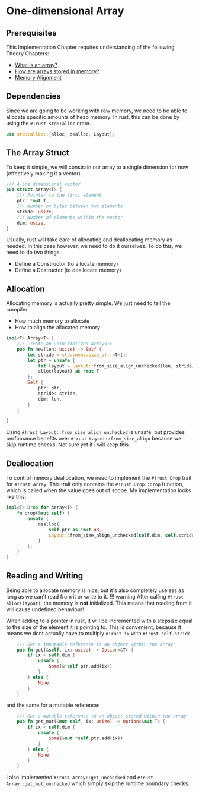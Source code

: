 # One-dimensional Array
## Prerequisites
This Implementation Chapter requires understanding of the following Theory Chapters:

* [What is an array?](../Theory/Chapter1.md)
* [How are arrays stored in memory?](..//Theory/Chapter2.md)
* [Memory Alignment](..//Theory/Chapter3.md)

## Dependencies
Since we are going to be working with raw memory, we need to be able to allocate specific amounts of heap memory.
In rust, this can be done by using the `#!rust std::alloc` crate.
``` rust linenums="1"
use std::alloc::{alloc, dealloc, Layout};
```

## The Array Struct
To keep it simple, we will constrain our array to a single dimension for now (effectively
making it a vector).

``` rust linenums="3"
/// A one dimensional vector
pub struct Array<T> {
    /// Pointer to the first element
    ptr: *mut T,
    /// Number of bytes between two elements
    stride: usize,
    /// Number of elements within the vector
    dim: usize,
}
```

Usually, rust will take care of allocating and deallocating memory as needed. In this case however,
we need to do it ourselves.
To do this, we need to do two things:

* Define a Constructor (to allocate memory)
* Define a Destructor (to deallocate memory)

## Allocation
Allocating memory is actually pretty simple. We just need to tell the compiler

* How much memory to allocate
* How to align the allocated memory
``` rust linenums="13"
impl<T> Array<T> {
    /// Create an uninitialized Array<T>
    pub fn new(len: usize) -> Self {
        let stride = std::mem::size_of::<T>();
        let ptr = unsafe {
            let layout = Layout::from_size_align_unchecked(len, stride);
            alloc(layout) as *mut T
        };
        Self {
            ptr: ptr,
            stride: stride,
            dim: len,
        }
    }

}
```
Using `#!rust Layout::from_size_align_unchecked` is unsafe, but provides perfomance benefits
over `#!rust Layout::from_size_align` because we skip runtime checks.
Not sure yet if i will keep this.


## Deallocation
To control memory deallocation, we need to implement the `#!rust Drop` trait for `#!rust Array`.
This trait only contains the `#!rust Drop::drop` function, which is called when the value
goes out of scope. My implementation looks like this:

``` rust linenums="62"
impl<T> Drop for Array<T> {
    fn drop(&mut self) {
        unsafe {
            dealloc(
                self.ptr as *mut u8,
                Layout::from_size_align_unchecked(self.dim, self.stride),
            )
        };
    }
}
```

## Reading and Writing
Being able to allocate memory is nice, but it's also completely useless as long as we can't read
from it or write to it.
!!! warning
    After calling `#!rust alloc(layout)`, the memory is **not** initialized. This means that
    reading from it will cause undefined behaviour!

When adding to a pointer in rust, it will be incremented with a stepsize equal to the size
of the element it is pointing to. This is convenient, because it means we dont actually
have to multiply `#!rust ix` with `#!rust self.stride`.
``` rust linenums="28"
    /// Get a immutable reference to an object within the array
    pub fn get(&self, ix: usize) -> Option<&T> {
        if ix < self.dim {
            unsafe {
                Some(&*self.ptr.add(ix))
            }
        } else {
            None
        }
    }
```
and the same for a mutable reference:
``` rust linenums="44"
    /// Get a mutable reference to an object stored within the array
    pub fn get_mut(&mut self, ix: usize) -> Option<&mut T> {
        if ix < self.dim {
            unsafe {
                Some(&mut *self.ptr.add(ix))
            }
        } else {
            None
        }
    }
```
I also implemented `#!rust Array::get_unchecked` and `#!rust Array::get_mut_unchecked` which simply
skip the runtime boundary checks.
